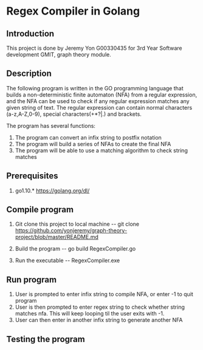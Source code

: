 # Regex Compiler in Golang

## Introduction

This project is done by Jeremy Yon G00330435 for 3rd Year Software development GMIT, graph theory module.

## Description

The following program is written in the GO programming language that builds a non-deterministic finite automaton (NFA) from a regular expression, and the NFA can be used to check if any regular expression matches any given string of text. The regular expression can contain normal characters (a-z,A-Z,0-9), special characters(+*?|.) and brackets. 

The program has several functions:
1. The program can convert an infix string to postfix notation
2. The program will build a series of NFAs to create the final NFA
3. The program will be able to use a matching algorithm to check string matches

## Prerequisites

1. go1.10.* https://golang.org/dl/

## Compile program

1. Git clone this project to local machine
-- git clone https://github.com/yonjeremy/graph-theory-project/blob/master/README.md

2. Build the program
-- go build RegexCompiler.go

3. Run the executable
-- RegexCompiler.exe

## Run program

1. User is prompted to enter infix string to compile NFA, or enter -1 to quit program
2. User is then prompted to enter regex string to check whether string matches nfa. This will keep looping til the user exits with -1.
3. User can then enter in another infix string to generate another NFA

## Testing the program